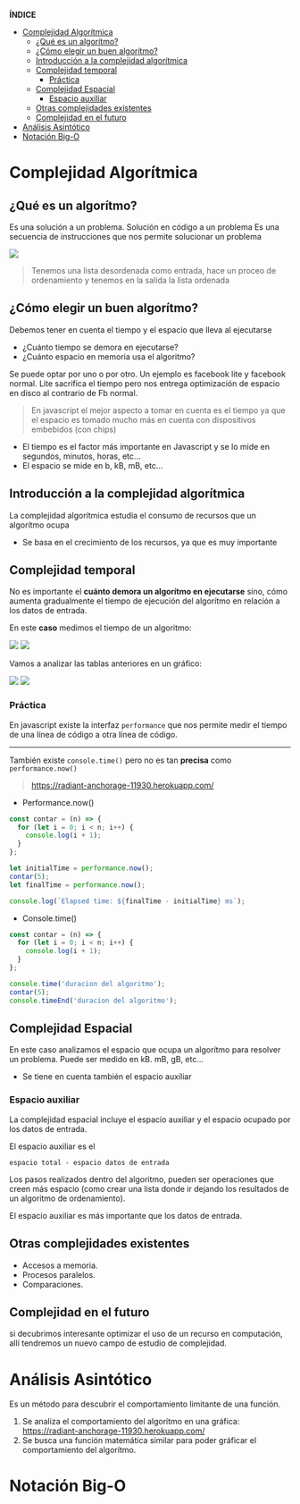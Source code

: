**ÍNDICE**

- [Complejidad Algorítmica](#complejidad-algorítmica)
  - [¿Qué es un algorítmo?](#qué-es-un-algorítmo)
  - [¿Cómo elegir un buen algorítmo?](#cómo-elegir-un-buen-algorítmo)
  - [Introducción a la complejidad algorítmica](#introducción-a-la-complejidad-algorítmica)
  - [Complejidad temporal](#complejidad-temporal)
    - [Práctica](#práctica)
  - [Complejidad Espacial](#complejidad-espacial)
    - [Espacio auxiliar](#espacio-auxiliar)
  - [Otras complejidades existentes](#otras-complejidades-existentes)
  - [Complejidad en el futuro](#complejidad-en-el-futuro)
- [Análisis Asintótico](#análisis-asintótico)
- [Notación Big-O](#notación-big-o)

# Complejidad Algorítmica

## ¿Qué es un algorítmo?

Es una solución a un problema. Solución en código a un problema
Es una secuencia de instrucciones que nos permite solucionar un problema

<img src="../utils/images/ca.png">

> Tenemos una lista desordenada como entrada, hace un proceo de ordenamiento y tenemos en la salida la lista ordenada

## ¿Cómo elegir un buen algorítmo?

Debemos tener en cuenta el tiempo y el espacio que lleva al ejecutarse

- ¿Cuánto tiempo se demora en ejecutarse?
- ¿Cuánto espacio en memoria usa el algoritmo?

Se puede optar por uno o por otro. Un ejemplo es facebook lite y facebook normal. Lite sacrifica el tiempo pero nos entrega optimización de espacio en disco al contrario de Fb normal.

> En javascript el mejor aspecto a tomar en cuenta es el tiempo ya que el espacio es tomado mucho más en cuenta con dispositivos embebidos (con chips)

- El tiempo es el factor más importante en Javascript y se lo mide en segundos, minutos, horas, etc...
- El espacio se mide en b, kB, mB, etc...

## Introducción a la complejidad algorítmica

La complejidad algorítmica estudia el consumo de recursos que un algorítmo ocupa

- Se basa en el crecimiento de los recursos, ya que es muy importante

## Complejidad temporal

No es importante el **cuánto demora un algorítmo en ejecutarse** sino, cómo aumenta gradualmente el tiempo de ejecución del algorítmo en relación a los datos de entrada.

En este **caso** medimos el tiempo de un algoritmo:

<img src="../utils/images/inputs.png" >
<img src="../utils/images/analisis.png">

Vamos a analizar las tablas anteriores en un gráfico:

<img src="../utils/images/time.png">
<img src="../utils/images/complex.png">

### Práctica

En javascript existe la interfaz `performance` que nos permite medir el tiempo de una línea de código a otra línea de código.

---

También existe `console.time()` pero no es tan **precisa** como `performance.now()`

> https://radiant-anchorage-11930.herokuapp.com/

- Performance.now()

```js
const contar = (n) => {
  for (let i = 0; i < n; i++) {
    console.log(i + 1);
  }
};

let initialTime = performance.now();
contar(5);
let finalTime = performance.now();

console.log(`Elapsed time: ${finalTime - initialTime} ms`);
```

- Console.time()

```js
const contar = (n) => {
  for (let i = 0; i < n; i++) {
    console.log(i + 1);
  }
};

console.time('duracion del algoritmo');
contar(5);
console.timeEnd('duracion del algoritmo');
```

## Complejidad Espacial

En este caso analizamos el espacio que ocupa un algorítmo para resolver un problema. Puede ser medido en kB. mB, gB, etc...

- Se tiene en cuenta también el espacio auxiliar

### Espacio auxiliar

La complejidad espacial incluye el espacio auxiliar y el espacio ocupado por los datos de entrada.

El espacio auxiliar es el

`espacio total - espacio datos de entrada`

Los pasos realizados dentro del algoritmo, pueden ser operaciones que creen más espacio (como crear una lista donde ir dejando los resultados de un algoritmo de ordenamiento).

El espacio auxiliar es más importante que los datos de entrada.

## Otras complejidades existentes

- Accesos a memoria.
- Procesos paralelos.
- Comparaciones.

## Complejidad en el futuro

si decubrimos interesante optimizar el uso de un recurso en computación, allí tendremos un nuevo campo de estudio de complejidad.

# Análisis Asintótico

Es un método para descubrir el comportamiento limitante de una función.

1. Se analiza el comportamiento del algorítmo en una gráfica: https://radiant-anchorage-11930.herokuapp.com/
2. Se busca una función matemática similar para poder gráficar el comportamiento del algorítmo.

# Notación Big-O
